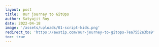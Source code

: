 ```yaml
---
layout: post
title:  Our journey to GitOps
author: Satyajit Roy
date: 2022-04-18
image: '/assets/uploads/01-script-kids.png'
redirect_to: 'https://awstip.com/our-journey-to-gitops-7ea7552e3ba9'
toc: true
---
```

